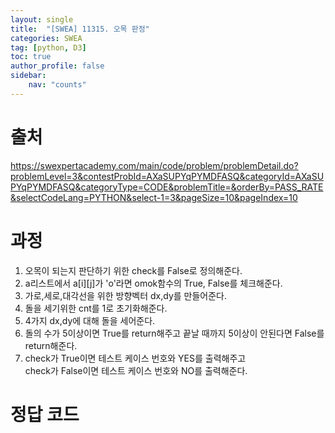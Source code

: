 ```yaml
---
layout: single
title:  "[SWEA] 11315. 오목 판정"
categories: SWEA
tag: [python, D3]
toc: true
author_profile: false
sidebar:
    nav: "counts"
---
```


# 출처
<https://swexpertacademy.com/main/code/problem/problemDetail.do?problemLevel=3&contestProbId=AXaSUPYqPYMDFASQ&categoryId=AXaSUPYqPYMDFASQ&categoryType=CODE&problemTitle=&orderBy=PASS_RATE&selectCodeLang=PYTHON&select-1=3&pageSize=10&pageIndex=10>


  
  
# 과정
1. 오목이 되는지 판단하기 위한 check를 False로 정의해준다.
2. a리스트에서 a[i][j]가 'o'라면 omok함수의 True, False를 체크해준다.
3. 가로,세로,대각선을 위한 방향벡터 dx,dy를 만들어준다.
4. 돌을 세기위한 cnt를 1로 초기화해준다.
5. 4가지 dx,dy에 대해 돌을 세어준다.
6. 돌의 수가 5이상이면 True를 return해주고 끝날 때까지 5이상이 안된다면 False를 return해준다.
7. check가 True이면 테스트 케이스 번호와 YES를 출력해주고  
check가 False이면 테스트 케이스 번호와 NO를 출력해준다.
  



  




# 정답 코드
<script src="https://gist.github.com/kghees/378b3a07820538b0b2b279551d4c0033.js"></script>
      
